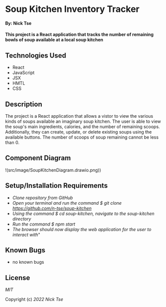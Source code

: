 # Soup Kitchen Inventory Tracker

#### By: Nick Tse

#### This project is a React application that tracks the number of remaining bowls of soup available at a local soup kitchen

## Technologies Used

* React
* JavaScript
* JSX
* HMTL
* CSS

## Description 

The project is a React application that allows a vistor to view the various kinds of soups available an imaginary soup kitchen. The user is able to view the soup's main ingredients, calories, and the number of remaining scoops. Additionally, they can create, update, or delete existing soups using the available buttons. The number of scoops of soup remaining cannot be less than 0.

## Component Diagram
!(src/image/SoupKitchenDiagram.drawio.png))

## Setup/Installation Requirements

* _Clone repository from GitHub_
* _Open your terminal and run the command $ git clone https://github.com/n-tse/soup-kitchen_
* _Using the command $ cd soup-kitchen, navigate to the soup-kitchen directory_
* _Run the command $ npm start_
* _The browser should now display the web application for the user to interact with_"

## Known Bugs

* no known bugs

## License

_MIT_

Copyright (c) _2022_ _Nick Tse_